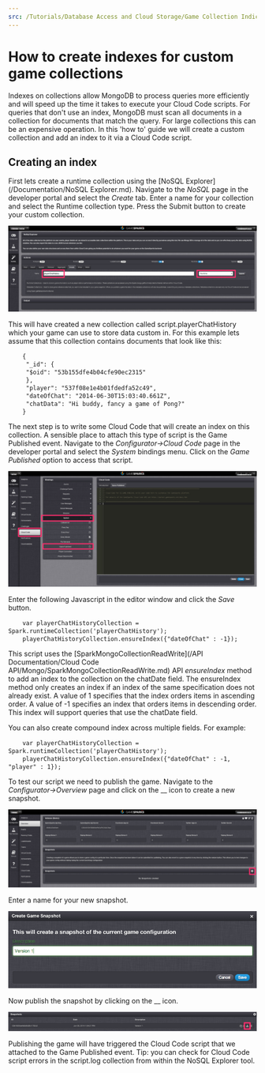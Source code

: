 ```yaml
---
src: /Tutorials/Database Access and Cloud Storage/Game Collection Indices.md
---
```


# How to create indexes for custom game collections

Indexes on collections allow MongoDB to process queries more efficiently and will speed up the time it takes to execute your Cloud Code scripts. For queries that don't use an index, MongoDB must scan all documents in a collection for documents that match the query. For large collections this can be an expensive operation. In this 'how to' guide we will create a custom collection and add an index to it via a Cloud Code script.

## Creating an index

First lets create a runtime collection using the [NoSQL Explorer](/Documentation/NoSQL Explorer.md). Navigate to the *NoSQL* page in the developer portal and select the *Create* tab. Enter a name for your collection and select the Runtime collection type. Press the Submit button to create your custom collection.

![](img/CustomIndex/1.png)

This will have created a new collection called script.playerChatHistory which your game can use to store data custom in. For this example lets assume that this collection contains documents that look like this:

```    
    {
     "_id": {
     "$oid": "53b155dfe4b04cfe90ec2315"
     },
     "player": "537f08e1e4b01fdedfa52c49",
     "dateOfChat": "2014-06-30T15:03:40.661Z",
     "chatData": "Hi buddy, fancy a game of Pong?"
    }
```

The next step is to write some Cloud Code that will create an index on this collection. A sensible place to attach this type of script is the Game Published event. Navigate to the *Configurator->Cloud Code* page in the developer portal and select the *System* bindings menu. Click on the *Game Published* option to access that script.


![](img/CustomIndex/2.png)

Enter the following Javascript in the editor window and click the *Save* button.

```    
    var playerChatHistoryCollection = Spark.runtimeCollection('playerChatHistory');
    playerChatHistoryCollection.ensureIndex({"dateOfChat" : -1});
```

This script uses the [SparkMongoCollectionReadWrite](/API Documentation/Cloud Code API/Mongo/SparkMongoCollectionReadWrite.md) API *ensureIndex* method to add an index to the collection on the chatDate field. The ensureIndex method only creates an index if an index of the same specification does not already exist. A value of 1 specifies that the index orders items in ascending order. A value of -1 specifies an index that orders items in descending order. This index will support queries that use the chatDate field.

You can also create compound index across multiple fields. For example:

```    
    var playerChatHistoryCollection = Spark.runtimeCollection('playerChatHistory');
    playerChatHistoryCollection.ensureIndex({"dateOfChat" : -1, "player" : 1});
```

To test our script we need to publish the game. Navigate to the *Configurator->Overview* page and click on the __ icon to create a new snapshot.

![](img/CustomIndex/3.png)

Enter a name for your new snapshot.

![](img/CustomIndex/4.png)

Now publish the snapshot by clicking on the __ icon.

![](img/CustomIndex/5.png)

Publishing the game will have triggered the Cloud Code script that we attached to the Game Published event. Tip: you can check for Cloud Code script errors in the script.log collection from within the NoSQL Explorer tool.
